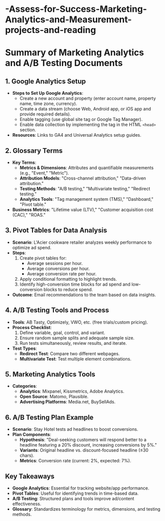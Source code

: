 # -Assess-for-Success-Marketing-Analytics-and-Measurement-projects-and-reading
# Summary of Marketing Analytics and A/B Testing Documents

## 1. **Google Analytics Setup**
- **Steps to Set Up Google Analytics**:
  - Create a new account and property (enter account name, property name, time zone, currency).
  - Create a data stream (choose Web, Android app, or iOS app and provide required details).
  - Enable tagging (use global site tag or Google Tag Manager).
  - Enable data collection by implementing the tag in the HTML `<head>` section.
- **Resources**: Links to GA4 and Universal Analytics setup guides.

## 2. **Glossary Terms**
- **Key Terms**:
  - **Metrics & Dimensions**: Attributes and quantifiable measurements (e.g., "Event," "Metric").
  - **Attribution Models**: "Cross-channel attribution," "Data-driven attribution."
  - **Testing Methods**: "A/B testing," "Multivariate testing," "Redirect testing."
  - **Analytics Tools**: "Tag management system (TMS)," "Dashboard," "Pivot table."
- **Business Metrics**: "Lifetime value (LTV)," "Customer acquisition cost (CAC)," "ROAS."

## 3. **Pivot Tables for Data Analysis**
- **Scenario**: L'Acier cookware retailer analyzes weekly performance to optimize ad spend.
- **Steps**:
  1. Create pivot tables for:
     - Average sessions per hour.
     - Average conversions per hour.
     - Average conversion rate per hour.
  2. Apply conditional formatting to highlight trends.
  3. Identify high-conversion time blocks for ad spend and low-conversion blocks to reduce spend.
- **Outcome**: Email recommendations to the team based on data insights.

## 4. **A/B Testing Tools and Process**
- **Tools**: AB Tasty, Optimizely, VWO, etc. (free trials/custom pricing).
- **Process Checklist**:
  1. Define variable, goal, control, and variant.
  2. Ensure random sample splits and adequate sample size.
  3. Run tests simultaneously, review results, and iterate.
- **Test Types**:
  - **Redirect Test**: Compare two different webpages.
  - **Multivariate Test**: Test multiple element combinations.

## 5. **Marketing Analytics Tools**
- **Categories**:
  - **Analytics**: Mixpanel, Kissmetrics, Adobe Analytics.
  - **Open Source**: Matomo, Plausible.
  - **Advertising Platforms**: Media.net, BuySellAds.

## 6. **A/B Testing Plan Example**
- **Scenario**: Stay Hotel tests ad headlines to boost conversions.
- **Plan Components**:
  - **Hypothesis**: "Deal-seeking customers will respond better to a headline featuring a 20% discount, increasing conversions by 5%."
  - **Variants**: Original headline vs. discount-focused headline (≤30 chars).
  - **Metrics**: Conversion rate (current: 2%, expected: 7%).

## Key Takeaways
- **Google Analytics**: Essential for tracking website/app performance.
- **Pivot Tables**: Useful for identifying trends in time-based data.
- **A/B Testing**: Structured plans and tools improve ad/content effectiveness.
- **Glossary**: Standardizes terminology for metrics, dimensions, and testing methods.
